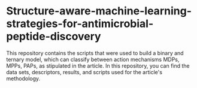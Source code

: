 # Structure-aware-machine-learning-strategies-for-antimicrobial-peptide-discovery

This repository contains the scripts that were used to build a binary and ternary model, which can classify between action mechanisms MDPs, MPPs, PAPs, as stipulated in the article. 
In this repository, you can find the data sets, descriptors, results, and scripts used for the article's methodology. 
